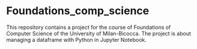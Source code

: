 # Foundations_comp_science
This repository contains a project for the course of Foundations of Computer Science of the University of Milan-Bicocca. The project is about managing a dataframe with Python in Jupyter Notebook.
